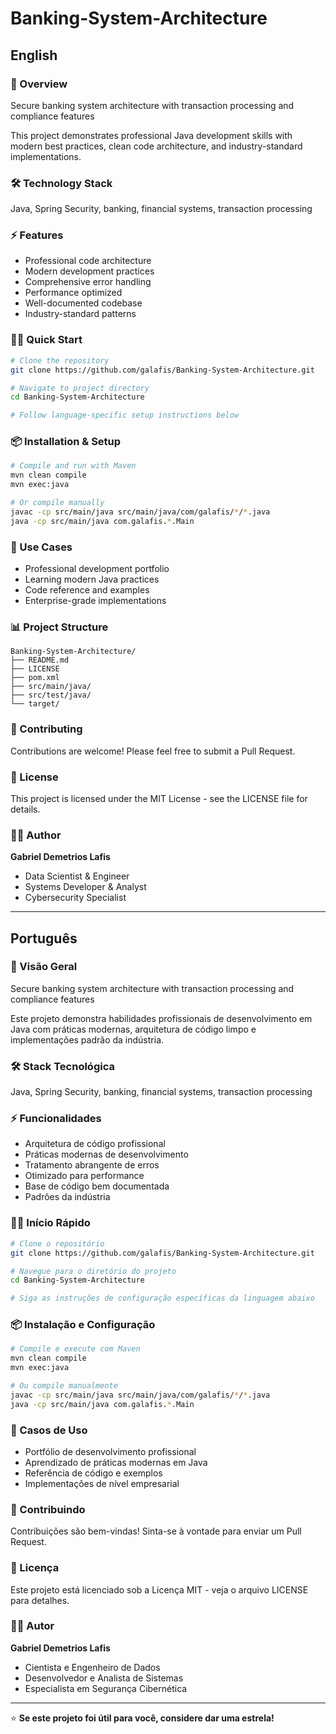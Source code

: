# Banking-System-Architecture

## English

### 🚀 Overview
Secure banking system architecture with transaction processing and compliance features

This project demonstrates professional Java development skills with modern best practices, clean code architecture, and industry-standard implementations.

### 🛠️ Technology Stack
Java, Spring Security, banking, financial systems, transaction processing

### ⚡ Features
- Professional code architecture
- Modern development practices
- Comprehensive error handling
- Performance optimized
- Well-documented codebase
- Industry-standard patterns

### 🏃‍♂️ Quick Start

```bash
# Clone the repository
git clone https://github.com/galafis/Banking-System-Architecture.git

# Navigate to project directory
cd Banking-System-Architecture

# Follow language-specific setup instructions below
```

### 📦 Installation & Setup

```bash
# Compile and run with Maven
mvn clean compile
mvn exec:java

# Or compile manually
javac -cp src/main/java src/main/java/com/galafis/*/*.java
java -cp src/main/java com.galafis.*.Main
```

### 🎯 Use Cases
- Professional development portfolio
- Learning modern Java practices
- Code reference and examples
- Enterprise-grade implementations

### 📊 Project Structure
```
Banking-System-Architecture/
├── README.md
├── LICENSE
├── pom.xml
├── src/main/java/
├── src/test/java/
└── target/
```

### 🤝 Contributing
Contributions are welcome! Please feel free to submit a Pull Request.

### 📄 License
This project is licensed under the MIT License - see the LICENSE file for details.

### 👨‍💻 Author
**Gabriel Demetrios Lafis**
- Data Scientist & Engineer
- Systems Developer & Analyst
- Cybersecurity Specialist

---

## Português

### 🚀 Visão Geral
Secure banking system architecture with transaction processing and compliance features

Este projeto demonstra habilidades profissionais de desenvolvimento em Java com práticas modernas, arquitetura de código limpo e implementações padrão da indústria.

### 🛠️ Stack Tecnológica
Java, Spring Security, banking, financial systems, transaction processing

### ⚡ Funcionalidades
- Arquitetura de código profissional
- Práticas modernas de desenvolvimento
- Tratamento abrangente de erros
- Otimizado para performance
- Base de código bem documentada
- Padrões da indústria

### 🏃‍♂️ Início Rápido

```bash
# Clone o repositório
git clone https://github.com/galafis/Banking-System-Architecture.git

# Navegue para o diretório do projeto
cd Banking-System-Architecture

# Siga as instruções de configuração específicas da linguagem abaixo
```

### 📦 Instalação e Configuração

```bash
# Compile e execute com Maven
mvn clean compile
mvn exec:java

# Ou compile manualmente
javac -cp src/main/java src/main/java/com/galafis/*/*.java
java -cp src/main/java com.galafis.*.Main
```

### 🎯 Casos de Uso
- Portfólio de desenvolvimento profissional
- Aprendizado de práticas modernas em Java
- Referência de código e exemplos
- Implementações de nível empresarial

### 🤝 Contribuindo
Contribuições são bem-vindas! Sinta-se à vontade para enviar um Pull Request.

### 📄 Licença
Este projeto está licenciado sob a Licença MIT - veja o arquivo LICENSE para detalhes.

### 👨‍💻 Autor
**Gabriel Demetrios Lafis**
- Cientista e Engenheiro de Dados
- Desenvolvedor e Analista de Sistemas
- Especialista em Segurança Cibernética

---

⭐ **Se este projeto foi útil para você, considere dar uma estrela!**
